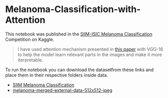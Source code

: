 # Melanoma-Classification-with-Attention

This notebook was published in the [SIIM-ISIC Melanoma Classification](https://www.kaggle.com/c/siim-isic-melanoma-classification) Competition on Kaggle.
> I have used attention mechanism presented in [this paper](https://www2.cs.sfu.ca/~hamarneh/ecopy/ipmi2019.pdf) with VGG-16 to help the model learn relevant parts in the images and make it more iterpretable. 

To run the notebook you can download the datasetfrom these links and place them in their respective folders inside data.
* [SIIM Melanoma Classification](https://www.kaggle.com/c/siim-isic-melanoma-classification/data)
* [melanoma-merged-external-data-512x512-jpeg](https://www.kaggle.com/shonenkov/melanoma-merged-external-data-512x512-jpeg)
